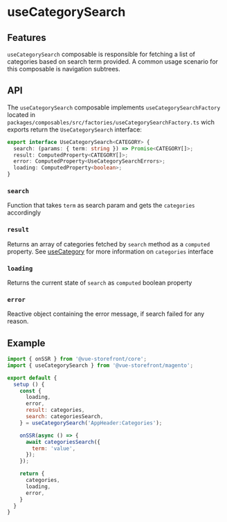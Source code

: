 # useCategorySearch

## Features
`useCategorySearch` composable is responsible for fetching a list of categories based on search term provided. A common usage scenario for this composable is navigation subtrees.

## API
The `useCategorySearch` composable implements `useCategorySearchFactory` located in `packages/composables/src/factories/useCategorySearchFactory.ts` wich exports return the `UseCategorySearch` interface:

```typescript
export interface UseCategorySearch<CATEGORY> {
  search: (params: { term: string }) => Promise<CATEGORY[]>;
  result: ComputedProperty<CATEGORY[]>;
  error: ComputedProperty<UseCategorySearchErrors>;
  loading: ComputedProperty<boolean>;
}
```
### `search`
Function that takes `term` as search param and gets the `categories` accordingly

### `result`
Returns an array of categories fetched by `search` method as a `computed` property.
See [useCategory](use-category.html) for more information on `categories` interface

### `loading`
Returns the current state of `search` as `computed` boolean property

### `error`
Reactive object containing the error message, if search failed for any reason.

## Example
```javascript
import { onSSR } from '@vue-storefront/core';
import { useCategorySearch } from '@vue-storefront/magento';

export default {
  setup () {
    const {
      loading,
      error,
      result: categories,
      search: categoriesSearch,
    } = useCategorySearch('AppHeader:Categories');

    onSSR(async () => {
      await categoriesSearch({
        term: 'value',
      });
    });

    return {
      categories,
      loading,
      error,
    }
  }
}
```
